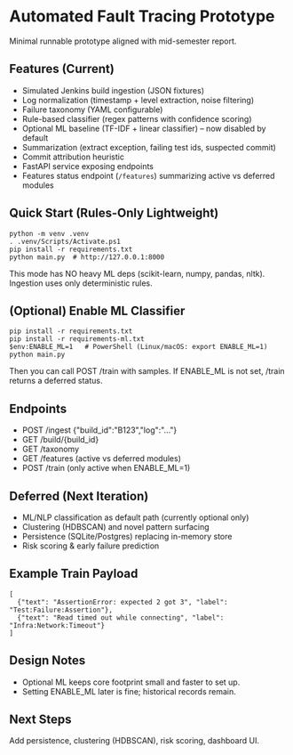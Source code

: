 # Automated Fault Tracing Prototype

Minimal runnable prototype aligned with mid-semester report.

## Features (Current)
- Simulated Jenkins build ingestion (JSON fixtures)
- Log normalization (timestamp + level extraction, noise filtering)
- Failure taxonomy (YAML configurable)
- Rule-based classifier (regex patterns with confidence scoring)
- Optional ML baseline (TF-IDF + linear classifier) – now disabled by default
- Summarization (extract exception, failing test ids, suspected commit)
- Commit attribution heuristic
- FastAPI service exposing endpoints
- Features status endpoint (`/features`) summarizing active vs deferred modules

## Quick Start (Rules-Only Lightweight)
```
python -m venv .venv
. .venv/Scripts/Activate.ps1
pip install -r requirements.txt
python main.py  # http://127.0.0.1:8000
```
This mode has NO heavy ML deps (scikit-learn, numpy, pandas, nltk). Ingestion uses only deterministic rules.

## (Optional) Enable ML Classifier
```
pip install -r requirements.txt
pip install -r requirements-ml.txt
$env:ENABLE_ML=1   # PowerShell (Linux/macOS: export ENABLE_ML=1)
python main.py
```
Then you can call POST /train with samples. If ENABLE_ML is not set, /train returns a deferred status.

## Endpoints
- POST /ingest  {"build_id":"B123","log":"..."}
- GET /build/{build_id}
- GET /taxonomy
- GET /features  (active vs deferred modules)
- POST /train (only active when ENABLE_ML=1)

## Deferred (Next Iteration)
- ML/NLP classification as default path (currently optional only)
- Clustering (HDBSCAN) and novel pattern surfacing
- Persistence (SQLite/Postgres) replacing in-memory store
- Risk scoring & early failure prediction

## Example Train Payload
```
[
  {"text": "AssertionError: expected 2 got 3", "label": "Test:Failure:Assertion"},
  {"text": "Read timed out while connecting", "label": "Infra:Network:Timeout"}
]
```

## Design Notes
- Optional ML keeps core footprint small and faster to set up.
- Setting ENABLE_ML later is fine; historical records remain.

## Next Steps
Add persistence, clustering (HDBSCAN), risk scoring, dashboard UI.

